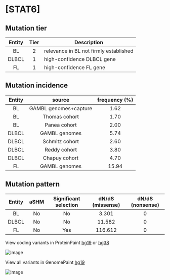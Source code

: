 # [STAT6]

## Mutation tier

|Entity|Tier|Description                           |
|:------:|:----:|--------------------------------------|
|BL    |2   |relevance in BL not firmly established|
|DLBCL |1   |high-confidence DLBCL gene            |
|FL    |1   |high-confidence FL gene               |
## Mutation incidence

|Entity|source               |frequency (%)|
|:------:|:---------------------:|:-------------:|
|BL    |GAMBL genomes+capture| 1.62        |
|BL    |Thomas cohort        | 1.70        |
|BL    |Panea cohort         | 2.00        |
|DLBCL |GAMBL genomes        | 5.74        |
|DLBCL |Schmitz cohort       | 2.60        |
|DLBCL |Reddy cohort         | 3.80        |
|DLBCL |Chapuy cohort        | 4.70        |
|FL    |GAMBL genomes        |15.94        |

## Mutation pattern

|Entity|aSHM|Significant selection|dN/dS (missense)|dN/dS (nonsense)|
|:------:|:----:|:---------------------:|:----------------:|:----------------:|
|BL    |No  |No                   |  3.301         |0               |
|DLBCL |No  |No                   | 11.582         |0               |
|FL    |No  |Yes                  |116.612         |0               |



View coding variants in ProteinPaint [hg19](https://www.bcgsc.ca/downloads/morinlab/GAMBL/test/genes/STAT6_protein.html)  or [hg38](https://www.bcgsc.ca/downloads/morinlab/GAMBL/test/genes/STAT6_protein_hg38.html)

![image](../../images/proteinpaint/STAT6_NM_003153.svg)

View all variants in GenomePaint [hg19](https://www.bcgsc.ca/downloads/morinlab/GAMBL/test/genes/STAT6.html)

![image](../../images/proteinpaint/STAT6.svg)
